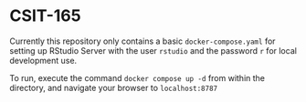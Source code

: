 # CSIT-165

Currently this repository only contains a basic `docker-compose.yaml` for setting up RStudio Server with the user `rstudio` and the password `r` for local development use.

To run, execute the command `docker compose up -d` from within the directory, and navigate your browser to `localhost:8787`
